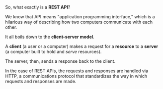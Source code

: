 So, what exactly is a **REST API**?

We know that API means "application programming interface," which is a hilarious way of describing how two computers communicate with each other.

It all boils down to the **client-server model**.

A **client** (a user or a computer) makes a request for a **resource** to a **server** (a computer built to hold and *serve* resources).

The server, then, sends a response back to the client.

In the case of REST APIs, the requests and responses are handled via HTTP, a communications protocol that standardizes the way in which requests and responses are made.
